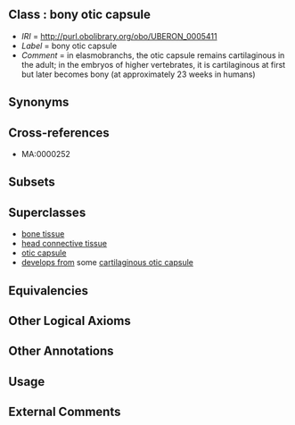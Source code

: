 
## Class : bony otic capsule

 * *IRI* = http://purl.obolibrary.org/obo/UBERON_0005411
 * *Label* = bony otic capsule
 * *Comment* = in elasmobranchs, the otic capsule remains cartilaginous in the adult; in the embryos of higher vertebrates, it is cartilaginous at first but later becomes bony (at approximately 23 weeks in humans)

## Synonyms


## Cross-references

 * MA:0000252

## Subsets


## Superclasses

 * [bone tissue](../../UBERON/81/UBERON_0002481.md)
 * [head connective tissue](../../UBERON/66/UBERON_0003566.md)
 * [otic capsule](../../UBERON/37/UBERON_0004637.md)
 * [develops from](../../RO/02/RO_0002202.md) some [cartilaginous otic capsule](../../UBERON/10/UBERON_0005410.md)

## Equivalencies


## Other Logical Axioms


## Other Annotations


## Usage


## External Comments

